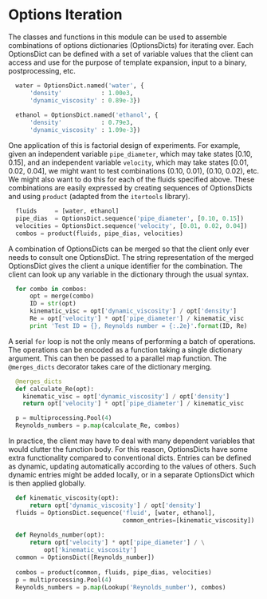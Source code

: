 # Options Iteration

The classes and functions in this module can be used to assemble
combinations of options dictionaries (OptionsDicts) for iterating
over.  Each OptionsDict can be defined with a set of variable values
that the client can access and use for the purpose of template
expansion, input to a binary, postprocessing, etc.

```python
  water = OptionsDict.named('water', {
      'density'           : 1.00e3,
      'dynamic_viscosity' : 0.89e-3})
  
  ethanol = OptionsDict.named('ethanol', {
      'density'           : 0.79e3,
      'dynamic_viscosity' : 1.09e-3})
```

One application of this is factorial design of experiments.  For
example, given an independent variable `pipe_diameter`, which may take
states [0.10, 0.15], and an independent variable `velocity`, which
may take states [0.01, 0.02, 0.04], we might want to test
combinations (0.10, 0.01), (0.10, 0.02), etc.  We might also want
to do this for each of the fluids specified above.  These combinations
are easily expressed by creating sequences of OptionsDicts and using
`product` (adapted from the `itertools` library).
  
```python
  fluids     = [water, ethanol]
  pipe_dias  = OptionsDict.sequence('pipe_diameter', [0.10, 0.15])
  velocities = OptionsDict.sequence('velocity', [0.01, 0.02, 0.04])
  combos = product(fluids, pipe_dias, velocities)
```

A combination of OptionsDicts can be merged so that the client only
ever needs to consult one OptionsDict.  The string representation of
the merged OptionsDict gives the client a unique identifier for the
combination.  The client can look up any variable in the dictionary
through the usual syntax.
  
```python
  for combo in combos:
      opt = merge(combo)
      ID = str(opt)
      kinematic_visc = opt['dynamic_viscosity'] / opt['density']
      Re = opt['velocity'] * opt['pipe_diameter'] / kinematic_visc
      print 'Test ID = {}, Reynolds number = {:.2e}'.format(ID, Re)
```
  
A serial `for` loop is not the only means of performing a batch of
operations.  The operations can be encoded as a function taking a
single dictionary argument.  This can then be passed to a parallel map
function.  The `@merges_dicts` decorator takes care of the dictionary
merging.
  
```python
  @merges_dicts
  def calculate_Re(opt):
    kinematic_visc = opt['dynamic_viscosity'] / opt['density']
    return opt['velocity'] * opt['pipe_diameter'] / kinematic_visc

  p = multiprocessing.Pool(4)
  Reynolds_numbers = p.map(calculate_Re, combos)
```

In practice, the client may have to deal with many dependent variables
that would clutter the function body.  For this reason, OptionsDicts
have some extra functionality compared to conventional dicts.  Entries
can be defined as dynamic, updating automatically according to the
values of others.  Such dynamic entries might be added locally, or in
a separate OptionsDict which is then applied globally.
  
```python
  def kinematic_viscosity(opt):
      return opt['dynamic_viscosity'] / opt['density']
  fluids = OptionsDict.sequence('fluid', [water, ethanol], 
                                common_entries=[kinematic_viscosity])
  
  def Reynolds_number(opt):
      return opt['velocity'] * opt['pipe_diameter'] / \
          opt['kinematic_viscosity']
  common = OptionsDict([Reynolds_number])
  
  combos = product(common, fluids, pipe_dias, velocities)
  p = multiprocessing.Pool(4)
  Reynolds_numbers = p.map(Lookup('Reynolds_number'), combos)
```

